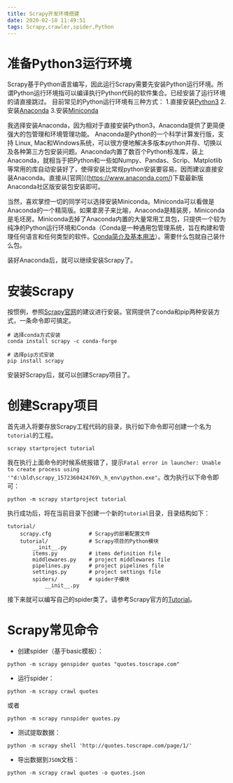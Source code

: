```yaml
---
title: Scrapy开发环境搭建
date: 2020-02-18 11:49:51
tags: Scrapy,crawler,spider,Python
---
```


# 准备Python3运行环境
Scrapy基于Python语言编写，因此运行Scrapy需要先安装Python运行环境。所谓Python运行环境指可以编译执行Python代码的软件集合。已经安装了运行环境的请直接跳过。
目前常见的Python运行环境有三种方式：
1.直接安装[Python3](https://www.python.org/)
2.安装[Anaconda](https://www.anaconda.com/)
3.安装[Miniconda](https://conda.io/miniconda.html)

我选择安装Anaconda，因为相对于直接安装Python3，Anaconda提供了更简便强大的包管理和环境管理功能。
Anaconda是Python的一个科学计算发行版，支持 Linux, Mac和Windows系统，可以很方便地解决多版本python并存、切换以及各种第三方包安装问题。Anaconda内置了数百个Python标准库，装上Anaconda，就相当于把Python和一些如Numpy、Pandas、Scrip、Matplotlib等常用的库自动安装好了，使得安装比常规python安装要容易。因而建议直接安装Anaconda。直接从[官网]((https://www.anaconda.com/)下载最新版Anaconda社区版安装包安装即可。

当然，喜欢掌控一切的同学可以选择安装Miniconda。Miniconda可以看做是Anaconda的一个精简版。如果拿房子来比喻，Anaconda是精装房，Miniconda是毛坯房。Miniconda去掉了Anaconda内置的大量常用工具包，只提供一个较为纯净的Python运行环境和Conda（Conda是一种通用包管理系统，旨在构建和管理任何语言和任何类型的软件。[Conda简介及基本用法](./conda-basic-usage.html)）。需要什么包就自己装什么包。

装好Anaconda后，就可以继续安装Scrapy了。

# 安装Scrapy
按惯例，参照[Scrapy官网](https://scrapy.org/)的建议进行安装。官网提供了conda和pip两种安装方式，一条命令即可搞定。
```shell
# 选择conda方式安装
conda install scrapy -c conda-forge
```
```shell
# 选择pip方式安装
pip install scrapy
```
安装好Scrapy后，就可以创建Scrapy项目了。

# 创建Scrapy项目
首先进入将要存放Scrapy工程代码的目录，执行如下命令即可创建一个名为`tutorial`的工程。
```shell
scrapy startproject tutorial
```
我在执行上面命令的时候系统报错了，提示`Fatal error in launcher: Unable to create process using '"d:\bld\scrapy_1572360424769\_h_env\python.exe"`。改为执行以下命令即可：
```shell
python -m scrapy startproject tutorial
```
执行成功后，将在当前目录下创建一个新的`tutorial`目录，目录结构如下：
```
tutorial/
    scrapy.cfg            # Scrapy的部署配置文件
    tutorial/             # Scrapy项目的Python模块
        __init__.py
        items.py          # items definition file
        middlewares.py    # project middlewares file
        pipelines.py      # project pipelines file
        settings.py       # project settings file
        spiders/          # spider子模块
            __init__.py
```
接下来就可以编写自己的spider类了。请参考Scrapy官方的[Tutorial](https://docs.scrapy.org/en/latest/intro/tutorial.html#our-first-spider)。


# Scrapy常见命令
* 创建spider（基于basic模板）：
```shell
python -m scrapy genspider quotes "quotes.toscrape.com"
```
* 运行spider：
```shell
python -m scrapy crawl quotes
```
或者
```
python -m scrapy runspider quotes.py
```
* 测试提取数据：
```shell
python -m scrapy shell 'http://quotes.toscrape.com/page/1/'
```
* 导出数据到`JSON`文档：
```shell
python -m scrapy crawl quotes -o quotes.json
```

